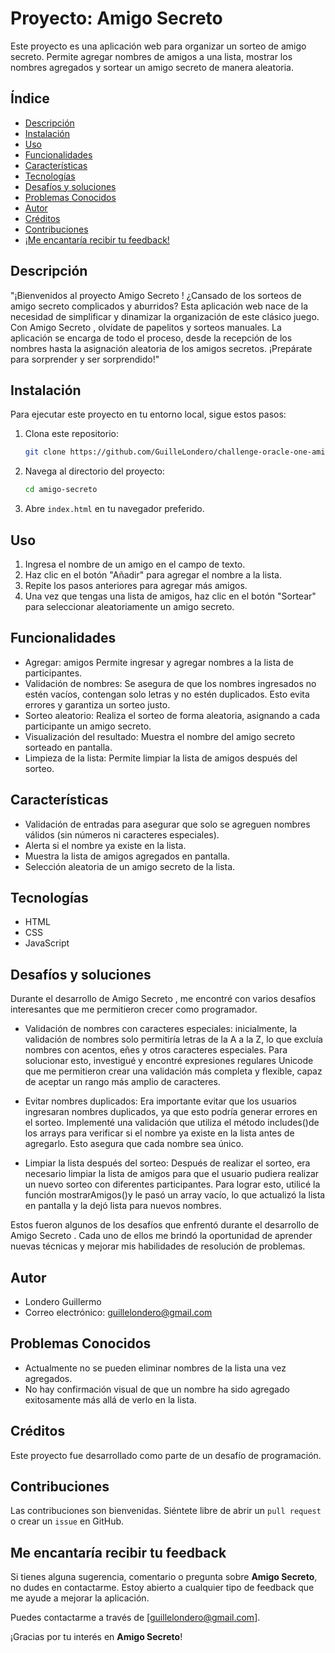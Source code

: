 # Proyecto: Amigo Secreto

Este proyecto es una aplicación web para organizar un sorteo de amigo secreto. Permite agregar nombres de amigos a una lista, mostrar los nombres agregados y sortear un amigo secreto de manera aleatoria.

## Índice

- [Descripción](#descripcion)
- [Instalación](#instalación)
- [Uso](#uso)
- [Funcionalidades](#funcionalidades)
- [Características](#características)
- [Tecnologías](#tecnologias)
- [Desafíos y soluciones](#desafíos)
- [Problemas Conocidos](#problemas-conocidos)
- [Autor](#autor)
- [Créditos](#créditos)
- [Contribuciones](#contribuciones)
- [¡Me encantaría recibir tu feedback!](#¡me-encataría-recibir-tu-feedback!)

## Descripción

"¡Bienvenidos al proyecto Amigo Secreto ! ¿Cansado de los sorteos de amigo secreto complicados y aburridos? Esta aplicación web nace de la necesidad de simplificar y dinamizar la organización de este clásico juego. Con Amigo Secreto , olvídate de papelitos y sorteos manuales. La aplicación se encarga de todo el proceso, desde la recepción de los nombres hasta la asignación aleatoria de los amigos secretos. ¡Prepárate para sorprender y ser sorprendido!"

## Instalación

Para ejecutar este proyecto en tu entorno local, sigue estos pasos:

1. Clona este repositorio:
    ```bash
    git clone https://github.com/GuilleLondero/challenge-oracle-one-amigo-secreto.git
    ```
2. Navega al directorio del proyecto:
    ```bash
    cd amigo-secreto
    ```
3. Abre `index.html` en tu navegador preferido.

## Uso

1. Ingresa el nombre de un amigo en el campo de texto.
2. Haz clic en el botón "Añadir" para agregar el nombre a la lista.
3. Repite los pasos anteriores para agregar más amigos.
4. Una vez que tengas una lista de amigos, haz clic en el botón "Sortear" para seleccionar aleatoriamente un amigo secreto.

## Funcionalidades

- Agregar: amigos Permite ingresar y agregar nombres a la lista de participantes.
- Validación de nombres: Se asegura de que los nombres ingresados ​​no estén vacíos, contengan solo letras y no estén duplicados. Esto evita errores y garantiza un sorteo justo.
- Sorteo aleatorio: Realiza el sorteo de forma aleatoria, asignando a cada participante un amigo secreto.
- Visualización del resultado: Muestra el nombre del amigo secreto sorteado en pantalla.
- Limpieza de la lista: Permite limpiar la lista de amigos después del sorteo.

## Características

- Validación de entradas para asegurar que solo se agreguen nombres válidos (sin números ni caracteres especiales).
- Alerta si el nombre ya existe en la lista.
- Muestra la lista de amigos agregados en pantalla.
- Selección aleatoria de un amigo secreto de la lista.

## Tecnologías

- HTML
- CSS
- JavaScript

## Desafíos y soluciones

Durante el desarrollo de Amigo Secreto , me encontré con varios desafíos interesantes que me permitieron crecer como programador.

- Validación de nombres con caracteres especiales: inicialmente, la validación de nombres solo permitiría letras de la A a la Z, lo que excluía nombres con acentos, eñes y otros caracteres especiales. Para solucionar esto, investigué y encontré expresiones regulares Unicode que me permitieron crear una validación más completa y flexible, capaz de aceptar un rango más amplio de caracteres.

- Evitar nombres duplicados: Era importante evitar que los usuarios ingresaran nombres duplicados, ya que esto podría generar errores en el sorteo. Implementé una validación que utiliza el método includes()de los arrays para verificar si el nombre ya existe en la lista antes de agregarlo. Esto asegura que cada nombre sea único.

- Limpiar la lista después del sorteo: Después de realizar el sorteo, era necesario limpiar la lista de amigos para que el usuario pudiera realizar un nuevo sorteo con diferentes participantes. Para lograr esto, utilicé la función mostrarAmigos()y le pasó un array vacío, lo que actualizó la lista en pantalla y la dejó lista para nuevos nombres.

Estos fueron algunos de los desafíos que enfrentó durante el desarrollo de Amigo Secreto . Cada uno de ellos me brindó la oportunidad de aprender nuevas técnicas y mejorar mis habilidades de resolución de problemas.

## Autor

- Londero Guillermo
- Correo electrónico: guillelondero@gmail.com

## Problemas Conocidos

- Actualmente no se pueden eliminar nombres de la lista una vez agregados.
- No hay confirmación visual de que un nombre ha sido agregado exitosamente más allá de verlo en la lista.

## Créditos

Este proyecto fue desarrollado como parte de un desafío de programación.

## Contribuciones

Las contribuciones son bienvenidas. Siéntete libre de abrir un `pull request` o crear un `issue` en GitHub.

## Me encantaría recibir tu feedback

Si tienes alguna sugerencia, comentario o pregunta sobre **Amigo Secreto**, no dudes en contactarme. Estoy abierto a cualquier tipo de feedback que me ayude a mejorar la aplicación.

Puedes contactarme a través de [guillelondero@gmail.com].

¡Gracias por tu interés en **Amigo Secreto**!
